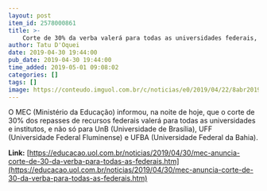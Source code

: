 ```yaml
---
layout: post
item_id: 2578000861
title: >-
    Corte de 30% da verba valerá para todas as universidades federais, diz MEC
author: Tatu D'Oquei
date: 2019-04-30 19:44:00
pub_date: 2019-04-30 19:44:00
time_added: 2019-05-01 09:08:02
categories: []
tags: []
image: https://conteudo.imguol.com.br/c/noticias/e0/2019/04/22/8abr2019---predio-do-ministerio-da-educacao-mec-1555968090595_v2_615x300.jpg
---
```


O MEC (Ministério da Educação) informou, na noite de hoje, que o corte de 30% dos repasses de recursos federais valerá para todas as universidades e institutos, e não só para UnB (Universidade de Brasília), UFF (Universidade Federal Fluminense) e UFBA (Universidade Federal da Bahia).

**Link:** [https://educacao.uol.com.br/noticias/2019/04/30/mec-anuncia-corte-de-30-da-verba-para-todas-as-federais.htm](https://educacao.uol.com.br/noticias/2019/04/30/mec-anuncia-corte-de-30-da-verba-para-todas-as-federais.htm)

